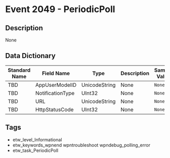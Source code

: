 # Event 2049 - PeriodicPoll

## Description
None

## Data Dictionary
|Standard Name|Field Name|Type|Description|Sample Value|
|---|---|---|---|---|
|TBD|AppUserModelID|UnicodeString|None|`None`|
|TBD|NotificationType|UInt32|None|`None`|
|TBD|URL|UnicodeString|None|`None`|
|TBD|HttpStatusCode|UInt32|None|`None`|

## Tags
* etw_level_Informational
* etw_keywords_wpnend wpntroubleshoot wpndebug_polling_error
* etw_task_PeriodicPoll